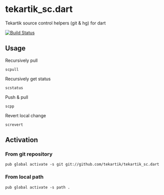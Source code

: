 # tekartik_sc.dart

Tekartik source control helpers (git &amp; hg) for dart

[![Build Status](https://travis-ci.org/tekartik/tekartik_sc.dart.svg?branch=master)](https://travis-ci.org/tekartik/tekartik_sc.dart)

## Usage

Recursively pull

    scpull

Recursively get status

    scstatus

Push & pull

    scpp

Revert local change

    screvert

## Activation

### From git repository

    pub global activate -s git git://github.com/tekartik/tekartik_sc.dart

### From local path

    pub global activate -s path .